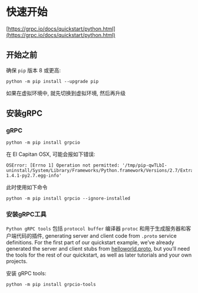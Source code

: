 # 快速开始

[https://grpc.io/docs/quickstart/python.html](https://grpc.io/docs/quickstart/python.html)

## 开始之前

确保 `pip` 版本 8 或更高:

```shell
python -m pip install --upgrade pip
```

如果在虚拟环境中, 就先切换到虚拟环境, 然后再升级

## 安装gRPC

### gRPC

```shell
python -m pip install grpcio
```

在 El Capitan OSX, 可能会报如下错误:

```shell
OSError: [Errno 1] Operation not permitted: '/tmp/pip-qwTLbI-uninstall/System/Library/Frameworks/Python.framework/Versions/2.7/Extras/lib/python/six-1.4.1-py2.7.egg-info'
```

此时使用如下命令

```shell
python -m pip install grpcio --ignore-installed
```

### 安装gRPC工具

`Python gRPC tools` 包括 `protocol buffer` 编译器 `protoc` 和用于生成服务器和客户端代码的插件,  generating server and client code from `.proto` service definitions. For the first part of our quickstart example, we’ve already generated the server and client stubs from [helloworld.proto](https://github.com/grpc/grpc/tree/v1.6.x/examples/protos/helloworld.proto), but you’ll need the tools for the rest of our quickstart, as well as later tutorials and your own projects.

安装 gRPC tools:

```shell
python -m pip install grpcio-tools
```